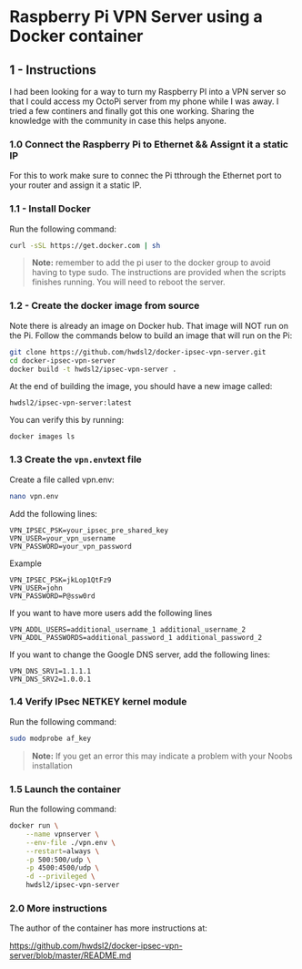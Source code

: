 # Raspberry Pi VPN Server using a Docker container

## 1 - Instructions

I had been looking for a way to turn my Raspberry PI into a VPN server so that I could access my OctoPi server from my phone while I was away. I tried a few continers and finally got this one working. Sharing the knowledge with the community in case this helps anyone.

### 1.0 Connect the Raspberry Pi to Ethernet && Assignt it a static IP

For this to work make sure to connec the Pi tthrough the Ethernet port to your router and assign it a static IP.

### 1.1 - Install Docker

Run the following command:

```bash
curl -sSL https://get.docker.com | sh
```
> **Note:** remember to add the pi user to the docker group to avoid having to type sudo. The instructions are provided when the scripts finishes running. You will need to reboot the server.

### 1.2 - Create the docker image from source

Note there is already an image on Docker hub. That image will NOT run on the Pi. Follow the commands below to build an image that will run on the Pi:

```bash
git clone https://github.com/hwdsl2/docker-ipsec-vpn-server.git
cd docker-ipsec-vpn-server
docker build -t hwdsl2/ipsec-vpn-server .
```
At the end of building the image, you should have a new image called:

```text
hwdsl2/ipsec-vpn-server:latest 
```

You can verify this by running:

```bas
docker images ls
```

### 1.3 Create the ```vpn.env```text file

Create a file called vpn.env:

```bash
nano vpn.env
```

 Add the following lines:

```text
VPN_IPSEC_PSK=your_ipsec_pre_shared_key
VPN_USER=your_vpn_username
VPN_PASSWORD=your_vpn_password
```

Example

```text
VPN_IPSEC_PSK=jkLop1QtFz9
VPN_USER=john
VPN_PASSWORD=P@ssw0rd
```

If you want to have more users add the following lines

```text
VPN_ADDL_USERS=additional_username_1 additional_username_2
VPN_ADDL_PASSWORDS=additional_password_1 additional_password_2
```

If you want to change the Google DNS server, add the following lines:

```text
VPN_DNS_SRV1=1.1.1.1
VPN_DNS_SRV2=1.0.0.1
```

### 1.4 Verify IPsec NETKEY kernel module

Run the following command:

```bash
sudo modprobe af_key
```

> **Note:** If you get an error this may indicate a problem with your Noobs installation

### 1.5 Launch the container

Run the following command:

```bash
docker run \
    --name vpnserver \
    --env-file ./vpn.env \
    --restart=always \
    -p 500:500/udp \
    -p 4500:4500/udp \
    -d --privileged \
    hwdsl2/ipsec-vpn-server
```

### 2.0 More instructions

The author of the container has more instructions at:

https://github.com/hwdsl2/docker-ipsec-vpn-server/blob/master/README.md


